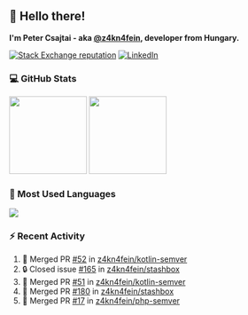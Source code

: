 ## 👋 Hello there!

**I'm Peter Csajtai - aka [@z4kn4fein](https://github.com/z4kn4fein), developer from Hungary.**

[![Stack Exchange reputation](https://img.shields.io/stackexchange/stackoverflow/r/8700582?color=orange&label=reputation&logo=stackoverflow&style=for-the-badge)](https://stackoverflow.com/users/8700582)
[![LinkedIn](https://img.shields.io/badge/linkedin-%230077B5.svg?style=for-the-badge&logo=linkedin&logoColor=white)](https://www.linkedin.com/in/csajtai-p%C3%A9ter-45395341/)

### 💻 GitHub Stats

<div>
  <img height="140px" src="https://github-readme-stats-pcsajtai.vercel.app/api?username=z4kn4fein&show_icons=true&hide_border=true&count_private=true&custom_title=Stats&theme=dracula&line_height=24&hide_title=true">
  <img height="140px" src="https://streak-stats.demolab.com?user=z4kn4fein&theme=dracula&hide_border=true">
  
</div>

### :toolbox: Most Used Languages

<img src="https://github-readme-stats-pcsajtai.vercel.app/api/top-langs/?username=z4kn4fein&theme=dracula&hide_border=true&layout=compact&langs_count=8&hide_title=true">

### :zap: Recent Activity

<!--START_SECTION:activity-->
1. 🎉 Merged PR [#52](https://github.com/z4kn4fein/kotlin-semver/pull/52) in [z4kn4fein/kotlin-semver](https://github.com/z4kn4fein/kotlin-semver)
2. 🔒 Closed issue [#165](https://github.com/z4kn4fein/stashbox/issues/165) in [z4kn4fein/stashbox](https://github.com/z4kn4fein/stashbox)
3. 🎉 Merged PR [#51](https://github.com/z4kn4fein/kotlin-semver/pull/51) in [z4kn4fein/kotlin-semver](https://github.com/z4kn4fein/kotlin-semver)
4. 🎉 Merged PR [#180](https://github.com/z4kn4fein/stashbox/pull/180) in [z4kn4fein/stashbox](https://github.com/z4kn4fein/stashbox)
5. 🎉 Merged PR [#17](https://github.com/z4kn4fein/php-semver/pull/17) in [z4kn4fein/php-semver](https://github.com/z4kn4fein/php-semver)
<!--END_SECTION:activity-->
